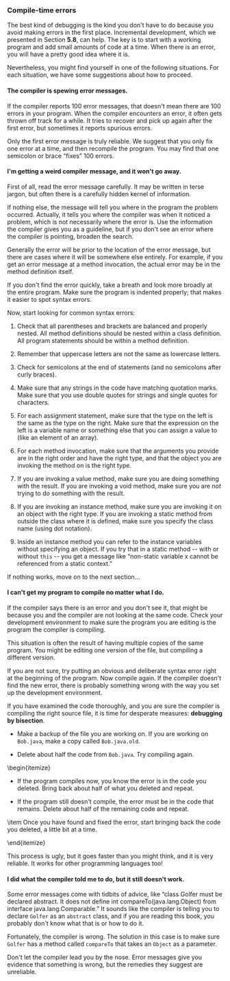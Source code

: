 ###  Compile-time errors


The best kind of debugging is the kind you don't have to do because you avoid making errors in the first place.
Incremental development, which we presented in Section **5.8**, can help.
The key is to start with a working program and add small amounts of code at a time.
When there is an error, you will have a pretty good idea where it is.

Nevertheless, you might find yourself in one of the following situations.
For each situation, we have some suggestions about how to proceed.


####  The compiler is spewing error messages.



If the compiler reports 100 error messages, that doesn't mean there are 100 errors in your program.
When the compiler encounters an error, it often gets thrown off track for a while.
It tries to recover and pick up again after the first error, but sometimes it reports spurious errors.

Only the first error message is truly reliable.
We suggest that you only fix one error at a time, and then recompile the program.
You may find that one semicolon or brace “fixes” 100 errors.


####  I'm getting a weird compiler message, and it won't go away.


First of all, read the error message carefully.
It may be written in terse jargon, but often there is a carefully hidden kernel of information.

If nothing else, the message will tell you where in the program the problem occurred.
Actually, it tells you where the compiler was when it noticed a problem, which is not necessarily where the error is.
Use the information the compiler gives you as a guideline, but if you don't see an error where the compiler is pointing, broaden the search.

Generally the error will be prior to the location of the error message, but there are cases where it will be somewhere else entirely.
For example, if you get an error message at a method invocation, the actual error may be in the method definition itself.

If you don't find the error quickly, take a breath and look more broadly at the entire program.
Make sure the program is indented properly; that makes it easier to spot syntax errors.

Now, start looking for common syntax errors:




1.  Check that all parentheses and brackets are balanced and properly nested.
All method definitions should be nested within a class definition.
All program statements should be within a method definition.

1.  Remember that uppercase letters are not the same as lowercase letters.

1.  Check for semicolons at the end of statements (and no semicolons after curly braces).


1.  Make sure that any strings in the code have matching quotation marks.
Make sure that you use double quotes for strings and single quotes for characters.

1.  For each assignment statement, make sure that the type on the left is the same as the type on the right.
Make sure that the expression on the left is a variable name or something else that you can assign a value to (like an element of an array).

1.  For each method invocation, make sure that the arguments you provide are in the right order and have the right type, and that the object you are invoking the method on is the right type.

1.  If you are invoking a value method, make sure you are doing something with the result.
If you are invoking a void method, make sure you are *not* trying to do something with the result.

1.  If you are invoking an instance method, make sure you are invoking it on an object with the right type.
If you are invoking a static method from outside the class where it is defined, make sure you specify the class name (using dot notation).

1.  Inside an instance method you can refer to the instance variables without specifying an object.
If you try that in a static method -- with or without `this` -- you get a message like “non-static variable x cannot be referenced from a static context.”


If nothing works, move on to the next section...


####  I can't get my program to compile no matter what I do.


If the compiler says there is an error and you don't see it, that might be because you and the compiler are not looking at the same code.
Check your development environment to make sure the program you are editing is the program the compiler is compiling.

This situation is often the result of having multiple copies of the same program.
You might be editing one version of the file, but compiling a different version.

If you are not sure, try putting an obvious and deliberate syntax error right at the beginning of the program.
Now compile again.
If the compiler doesn't find the new error, there is probably something wrong with the way you set up the development environment.


If you have examined the code thoroughly, and you are sure the compiler is compiling the right source file, it is time for desperate measures: **debugging by bisection**.



*  Make a backup of the file you are working on.
If you are working on `Bob.java`, make a copy called `Bob.java.old`.

*  Delete about half the code from `Bob.java`.
Try compiling again.

\begin{itemize}

*  If the program compiles now, you know the error is in the code you deleted.
Bring back about half of what you deleted and repeat.

*  If the program still doesn't compile, the error must be in the code that remains.
Delete about half of the remaining code and repeat.


\item Once you have found and fixed the error, start bringing back the code you deleted, a little bit at a time.

\end{itemize}

This process is ugly, but it goes faster than you might think, and it is very reliable.
It works for other programming languages too!


####  I did what the compiler told me to do, but it still doesn't work.


Some error messages come with tidbits of advice, like “class Golfer must be declared abstract.
It does not define int compareTo(java.lang.Object) from interface java.lang.Comparable.”
It sounds like the compiler is telling you to declare `Golfer` as an `abstract` class, and if you are reading this book, you probably don't know what that is or how to do it.

Fortunately, the compiler is wrong.
The solution in this case is to make sure `Golfer` has a method called `compareTo` that takes an `Object` as a parameter.

Don't let the compiler lead you by the nose.
Error messages give you evidence that something is wrong, but the remedies they suggest are unreliable.